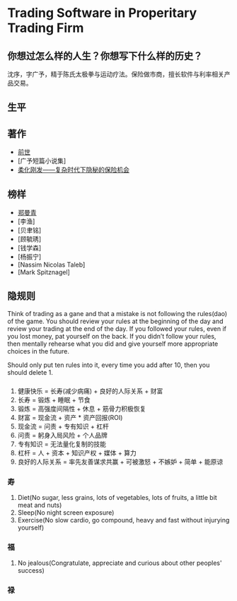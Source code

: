 # Trading Software in Properitary Trading Firm
## 你想过怎么样的人生？你想写下什么样的历史？
沈序，字广予，精于陈氏太极拳与运动疗法。保险做市商，擅长软件与利率相关产品交易。

## 生平

## 著作
- [前世](2010-2015散文集)
- [广予短篇小说集]
- [柔化刚发——复杂时代下隐秘的保险机会](https://bookdown.org/xs286/insurmeditations/)

## 榜样
- [郑曼青](https://zh.wikipedia.org/zh-hans/%E9%84%AD%E6%9B%BC%E9%9D%92)
- [李渔]
- [贝聿铭]
- [顾毓琇]
- [钱学森]
- [杨振宁]
- [Nassim Nicolas Taleb]
- [Mark Spitznagel]

## 隐规则
Think of trading as a gane and that a mistake is not following the rules(dao) of the game. You should review your rules at the beginning of the day and review your trading at the end of the day. If you followed your rules, even if you lost
money, pat yourself on the back. If you didn’t follow your rules, then
mentally rehearse what you did and give yourself more appropriate choices
in the future.

Should only put ten rules into it, every time you add after 10, then you should delete 1.

###
1. 健康快乐 = 长寿(减少病痛) + 良好的人际关系 + 财富
2. 长寿 = 锻炼 + 睡眠 + 节食
3. 锻炼 = 高强度间隔性 + 休息 + 筋骨力积极恢复
4. 财富 = 现金流 + 资产 * 资产回报(ROI)
5. 现金流 = 问责 + 专有知识 + 杠杆
6. 问责 = 躬身入局风险 + 个人品牌
7. 专有知识 = 无法量化复制的技能
8. 杠杆 = 人 + 资本 + 知识产权 + 媒体 + 算力
9. 良好的人际关系 = 率先友善谋求共赢 + 可被激怒 + 不嫉妒 + 简单 + 能原谅

### 寿
1. Diet(No sugar, less grains, lots of vegetables, lots of fruits, a little bit meat and nuts)
2. Sleep(No night screen exposure)
3. Exercise(No slow cardio, go compound, heavy and fast without injurying yourself)

### 福
1. No jealous(Congratulate, appreciate and curious about other peoples' success)

### 禄
